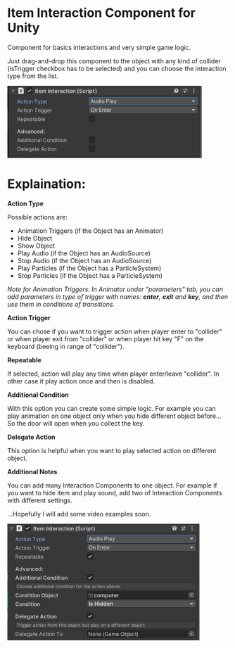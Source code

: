 # Item Interaction Component for Unity
Component for basics interactions and very simple game logic.

Just drag-and-drop this component to the object with any kind of collider (isTrigger checkbox has to be selected) and you can choose the interaction type from the list.

![Basic Example](illustrations/basic.png)

# Explaination:

**Action Type**

Possible actions are:
- Animation Triggers (if the Object has an Animator)
- Hide Object
- Show Object
- Play Audio (if the Object has an AudioSource)
- Stop Audio (if the Object has an AudioSource)
- Play Particles (if the Object has a ParticleSystem)
- Stop Particles (if the Object has a ParticleSystem)

*Note for Animation Triggers: In Animator under "parameters" tab, you can add parameters in type of trigger with names: __enter__, __exit__ and __key__, and then use them in conditions of transitions.*

**Action Trigger**

You can chose if you want to trigger action when player enter to "collider" or when player exit from "collider" or when player hit key "F" on the keyboard (beeing in range of "collider").

**Repeatable**

If selected, action will play any time when player enter/leave "collider". In other case it play action once and then is disabled.

**Additional Condition**

With this option you can create some simple logic. For example you can play animation on one object only when you hide different object before... So the door will open when you collect the key.

**Delegate Action**

This option is helpful when you want to play selected action on different object.

**Additional Notes**

You can add many Interaction Components to one object. For example if you want to hide item and play sound, add two of Interaction Components with different settings.

...Hopefully I will add some video examples soon.

![Advanced Example](illustrations/advanced.png)
